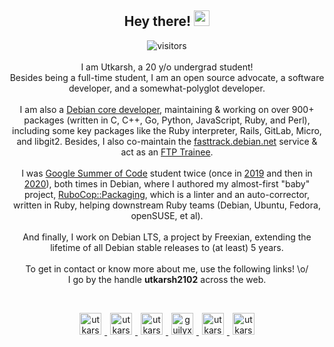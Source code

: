 <h2 align="center">
  <b>Hey there!</b> <img src="https://media.giphy.com/media/hvRJCLFzcasrR4ia7z/giphy.gif" width="25px">
</h2>

<p align="center">
  <img src="https://visitor-badge.glitch.me/badge?page_id=utkarsh2102" alt="visitors">
  <br/>
  <br/>
  I am Utkarsh, a 20 y/o undergrad student! <br/>
  Besides being a full-time student, I am an open source advocate, a software developer, and a somewhat-polyglot developer.
  <br/>
  <br/>
  I am also a <a href="https://wiki.debian.org/DebianDeveloper">Debian core developer</a>, maintaining & working on over 900+ packages (written in C, C++, Go, Python, JavaScript, Ruby, and Perl), including some key packages like the Ruby interpreter, Rails, GitLab, Micro, and libgit2. Besides, I also co-maintain the <a href="https://fasttrack.debian.net/">fasttrack.debian.net</a> service & act as an <a href="https://ftp-master.debian.org/">FTP Trainee</a>.
  <br/>
  <br/>
  I was <a href="https://summerofcode.withgoogle.com/">Google Summer of Code</a> student twice (once in <a href="https://summerofcode.withgoogle.com/archive/2019/projects/6014695855620096/">2019</a> and then in <a href="https://summerofcode.withgoogle.com/projects/#6589566074486784">2020</a>), both times in Debian, where I authored my almost-first "baby" project, <a href="https://github.com/utkarsh2102/rubocop-packaging">RuboCop::Packaging</a>, which is a linter and an auto-corrector, written in Ruby, helping downstream Ruby teams (Debian, Ubuntu, Fedora, openSUSE, et al).
  <br/>
  <br/>
  And finally, I work on Debian LTS, a project by Freexian, extending the lifetime of all Debian stable releases to (at least) 5 years.
  <br/>
  <br/>
  To get in contact or know more about me, use the following links! \o/ <br/>
  I go by the handle <b>utkarsh2102</b> across the web.
</p>
<br/>

<p align="center">
<a href="https://nm.debian.org/person/utkarsh/">
  <img alt="utkarsh2102 | Debian" width="35px" src="https://www.flaticon.com/svg/static/icons/svg/226/226772.svg" hspace="5"/>
</a>
<a href="https://twitter.com/utkarsh2102">
  <img alt="utkarsh2102 | Twitter" width="35px" src="https://image.flaticon.com/icons/svg/2111/2111703.svg" hspace="5"/>
</a>
<a href="mailto:utkarsh@debian.org">
  <img alt="utkarsh2102 | Mail" width="35px" src="https://www.flaticon.com/svg/static/icons/svg/893/893315.svg" hspace="5"/>
</a>
<a href="https://open.spotify.com/user/wr6c7rh4fwc5fvibnwrwwzlrn">
  <img alt="guilyx's Spotify" width="35px" src="https://image.flaticon.com/icons/svg/2111/2111627.svg" hspace="5"/>
</a>
<a href="https://www.linkedin.com/in/utkarsh2102"><img alt="utkarsh2102 | LinkedIn" width="35px" src="https://image.flaticon.com/icons/svg/2111/2111465.svg" hspace="5"/>
</a>
<a href="https://www.instagram.com/utkarsh2102">
  <img alt="utkarsh2102 | Instagram" width="35px" src="https://image.flaticon.com/icons/svg/2111/2111421.svg" hspace="5"/>
</a>
</p>

<!--
**utkarsh2102/utkarsh2102** is a ✨ _special_ ✨ repository because its `README.md` (this file) appears on your GitHub profile.

Here are some ideas to get you started:

- 🔭 I’m currently working on ...
- 🌱 I’m currently learning ...
- 👯 I’m looking to collaborate on ...
- 🤔 I’m looking for help with ...
- 💬 Ask me about ...
- 📫 How to reach me: ...
- 😄 Pronouns: ...
- ⚡ Fun fact: ...
-->
